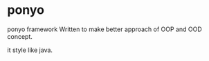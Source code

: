 ponyo
=====

ponyo framework
Written to make better approach of OOP and OOD concept.

it style like java.
